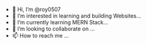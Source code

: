 - 👋 Hi, I’m @roy0507
- 👀 I’m interested in learning and building Websites...
- 🌱 I’m currently learning MERN Stack...
- 💞️ I’m looking to collaborate on ...
- 📫 How to reach me ...

<!---
sagar0507/sagar0507 is a ✨ special ✨ repository because its `README.md` (this file) appears on your GitHub profile.
You can click the Preview link to take a look at your changes.
--->
